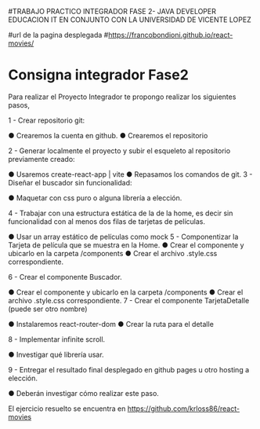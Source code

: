 #TRABAJO PRACTICO INTEGRADOR FASE 2- JAVA DEVELOPER EDUCACION IT EN CONJUNTO CON LA UNIVERSIDAD DE VICENTE LOPEZ

#url de la pagina desplegada
#https://francobondioni.github.io/react-movies/

# Consigna integrador Fase2
Para realizar el Proyecto Integrador te propongo realizar los
siguientes pasos,

1 - Crear repositorio git:

● Crearemos la cuenta en github.
● Crearemos el repositorio

2 - Generar localmente el proyecto y subir el esqueleto al repositorio previamente creado:

● Usaremos create-react-app | vite
● Repasamos los comandos de git.
3 - Diseñar el buscador sin funcionalidad:

● Maquetar con css puro o alguna librería a elección.

4 - Trabajar con una estructura estática de la de la home, es decir sin funcionalidad con al
menos dos filas de tarjetas de películas.

● Usar un array estático de películas como mock
5 - Componentizar la Tarjeta de película que se muestra en la Home.
● Crear el componente y ubicarlo en la carpeta /components
● Crear el archivo .style.css correspondiente.

6 - Crear el componente Buscador.

● Crear el componente y ubicarlo en la carpeta /components
● Crear el archivo .style.css correspondiente.
7 - Crear el componente TarjetaDetalle (puede ser otro nombre)

● Instalaremos react-router-dom
● Crear la ruta para el detalle

8 - Implementar infinite scroll.

● Investigar qué librería usar.

9 - Entregar el resultado final desplegado en github pages u otro hosting a elección.

● Deberán investigar cómo realizar este paso.

El ejercicio resuelto se encuentra en https://github.com/krloss86/react-movies
